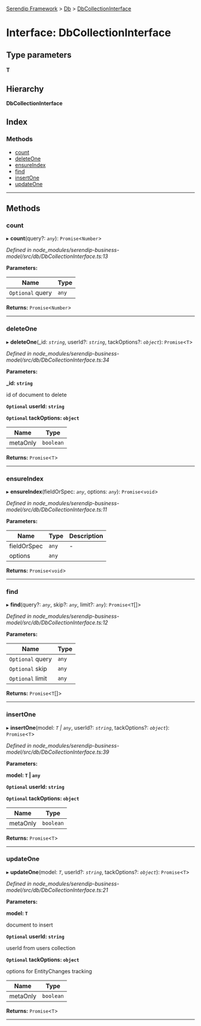 [Serendip Framework](../README.md) > [Db](../modules/db.md) > [DbCollectionInterface](../interfaces/db.dbcollectioninterface.md)

# Interface: DbCollectionInterface

## Type parameters
#### T 
## Hierarchy

**DbCollectionInterface**

## Index

### Methods

* [count](db.dbcollectioninterface.md#count)
* [deleteOne](db.dbcollectioninterface.md#deleteone)
* [ensureIndex](db.dbcollectioninterface.md#ensureindex)
* [find](db.dbcollectioninterface.md#find)
* [insertOne](db.dbcollectioninterface.md#insertone)
* [updateOne](db.dbcollectioninterface.md#updateone)

---

## Methods

<a id="count"></a>

###  count

▸ **count**(query?: *`any`*): `Promise`<`Number`>

*Defined in node_modules/serendip-business-model/src/db/DbCollectionInterface.ts:13*

**Parameters:**

| Name | Type |
| ------ | ------ |
| `Optional` query | `any` |

**Returns:** `Promise`<`Number`>

___
<a id="deleteone"></a>

###  deleteOne

▸ **deleteOne**(_id: *`string`*, userId?: *`string`*, tackOptions?: *`object`*): `Promise`<`T`>

*Defined in node_modules/serendip-business-model/src/db/DbCollectionInterface.ts:34*

**Parameters:**

**_id: `string`**

id of document to delete

**`Optional` userId: `string`**

**`Optional` tackOptions: `object`**

| Name | Type |
| ------ | ------ |
| metaOnly | `boolean` |

**Returns:** `Promise`<`T`>

___
<a id="ensureindex"></a>

###  ensureIndex

▸ **ensureIndex**(fieldOrSpec: *`any`*, options: *`any`*): `Promise`<`void`>

*Defined in node_modules/serendip-business-model/src/db/DbCollectionInterface.ts:11*

**Parameters:**

| Name | Type | Description |
| ------ | ------ | ------ |
| fieldOrSpec | `any` |  \- |
| options | `any` |   |

**Returns:** `Promise`<`void`>

___
<a id="find"></a>

###  find

▸ **find**(query?: *`any`*, skip?: *`any`*, limit?: *`any`*): `Promise`<`T`[]>

*Defined in node_modules/serendip-business-model/src/db/DbCollectionInterface.ts:12*

**Parameters:**

| Name | Type |
| ------ | ------ |
| `Optional` query | `any` |
| `Optional` skip | `any` |
| `Optional` limit | `any` |

**Returns:** `Promise`<`T`[]>

___
<a id="insertone"></a>

###  insertOne

▸ **insertOne**(model: *`T` \| `any`*, userId?: *`string`*, tackOptions?: *`object`*): `Promise`<`T`>

*Defined in node_modules/serendip-business-model/src/db/DbCollectionInterface.ts:39*

**Parameters:**

**model: `T` \| `any`**

**`Optional` userId: `string`**

**`Optional` tackOptions: `object`**

| Name | Type |
| ------ | ------ |
| metaOnly | `boolean` |

**Returns:** `Promise`<`T`>

___
<a id="updateone"></a>

###  updateOne

▸ **updateOne**(model: *`T`*, userId?: *`string`*, tackOptions?: *`object`*): `Promise`<`T`>

*Defined in node_modules/serendip-business-model/src/db/DbCollectionInterface.ts:21*

**Parameters:**

**model: `T`**

document to insert

**`Optional` userId: `string`**

userId from users collection

**`Optional` tackOptions: `object`**

options for EntityChanges tracking

| Name | Type |
| ------ | ------ |
| metaOnly | `boolean` |

**Returns:** `Promise`<`T`>

___

